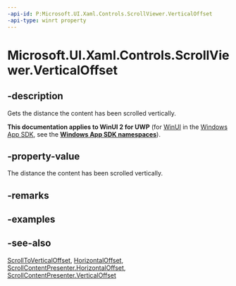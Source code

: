 ```yaml
---
-api-id: P:Microsoft.UI.Xaml.Controls.ScrollViewer.VerticalOffset
-api-type: winrt property
---
```


<!-- Property syntax
public double VerticalOffset { get; }
-->

# Microsoft.UI.Xaml.Controls.ScrollViewer.VerticalOffset

## -description
Gets the distance the content has been scrolled vertically.

**This documentation applies to WinUI 2 for UWP** (for [WinUI](/windows/apps/winui/winui3/) in the [Windows App SDK](/windows/apps/windows-app-sdk/), see the **[Windows App SDK namespaces](/windows/windows-app-sdk/api/winrt/)**).

## -property-value
The distance the content has been scrolled vertically.

## -remarks

## -examples

## -see-also
[ScrollToVerticalOffset](scrollviewer_scrolltoverticaloffset_531429719.md), [HorizontalOffset](scrollviewer_horizontaloffset.md), [ScrollContentPresenter.HorizontalOffset](scrollcontentpresenter_horizontaloffset.md), [ScrollContentPresenter.VerticalOffset](scrollcontentpresenter_verticaloffset.md)
